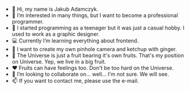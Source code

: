 - 👋 Hi, my name is Jakub Adamczyk.
- 👀 I’m interested in many things, but I want to become a professional programmer.
- 📜 I started programming as a teenager but it was just a casual hobby. I used to work as a graphic designer.
- 💻 Currently I’m learning everything about frontend.
- 🌱 I want to create my own pinhole camera and ketchup with ginger.
- 🍐 The Universe is just a fruit bearing it's own fruits. That's my position on Universe. Yep, we live in a big fruit.
- ❤️ Fruits can have feelings too. Don't be too hard on the Universe.
- 💞️ I’m looking to collaborate on... well... I'm not sure. We will see.
- 📫 If you want to contact me, please use the e-mail.

<!---
thesigns/thesigns is a ✨ special ✨ repository because its `README.md` (this file) appears on your GitHub profile.
You can click the Preview link to take a look at your changes.
--->
